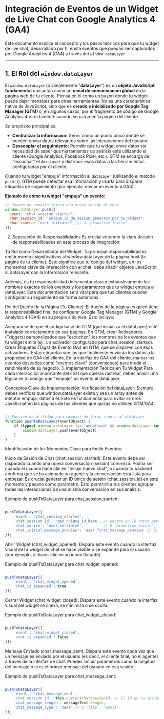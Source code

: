 # Integración de Eventos de un Widget de Live Chat con Google Analytics 4 (GA4)

Este documento explica el concepto y los pasos teóricos para que tu widget de live chat, desarrollado por ti, emita eventos que puedan ser capturados por Google Analytics 4 (GA4) a través del `window.dataLayer`.

---

## 1. El Rol del `window.dataLayer`

El `window.dataLayer` (o simplemente "**dataLayer**") es un **objeto JavaScript fundamental** que actúa como un **canal de comunicación global** en la página web de tu cliente. Piensa en él como un buzón donde tu widget puede dejar mensajes para otras herramientas. No es una característica nativa de JavaScript, sino que es **creado e inicializado por Google Tag Manager (GTM)** o, en algunos casos, por el fragmento de código de Google Analytics 4 directamente cuando se carga en la página del cliente.

Su propósito principal es:

- **Centralizar la información:** Servir como un punto único donde se pueden enviar datos relevantes sobre las interacciones del usuario.
- **Desacoplar el seguimiento:** Permitir que tu widget envíe datos sin necesidad de saber qué herramientas de análisis está utilizando el cliente (Google Analytics, Facebook Pixel, etc.). GTM se encarga de "escuchar" el `dataLayer` y distribuir esos datos a las herramientas configuradas por el cliente.

Cuando tu widget "empuja" información al `dataLayer` (utilizando el método `push()`), GTM puede detectar esa información y usarla para disparar etiquetas de seguimiento (por ejemplo, enviar un evento a GA4).

**Ejemplo de cómo tu widget "empuja" un evento:**

```javascript
// Cuando un usuario inicia una nueva sesión de chat
window.dataLayer.push({
  event: "chat_session_started",
  chat_session_id: "unique_id_de_sesion_generado_por_tu_widget",
  chat_source: "user_initiated", // O 'proactive_invite'
});
```

2. Separación de Responsabilidades
   Es crucial entender la clara división de responsabilidades en este proceso de integración:

Tu Rol como Desarrollador del Widget:
Tu principal responsabilidad es emitir eventos significativos al window.dataLayer de la página host (la página de tu cliente). Esto significa que tu código del widget, en los momentos clave de interacción con el chat, debe añadir objetos JavaScript al dataLayer con la información relevante.

Además, es tu responsabilidad documentar clara y exhaustivamente los nombres exactos de los eventos y los parámetros que tu widget empuja al dataLayer. Esta documentación será vital para que tus clientes puedan configurar su seguimiento de forma autónoma.

Rol del Dueño de la Página (Tu Cliente):
El dueño de la página es quien tiene la responsabilidad final de configurar Google Tag Manager (GTM) y Google Analytics 4 (GA4) en su propio sitio web. Esto incluye:

Asegurarse de que el código base de GTM (que inicializa el dataLayer) esté instalado correctamente en sus páginas.
En GTM, crear Activadores (Triggers) personalizados que "escuchen" los nombres de los eventos que tu widget emite (ej., un activador configurado para chat_session_started).
Crear Etiquetas (Tags) de Evento GA4 en GTM, que se disparen con esos activadores. Estas etiquetas son las que finalmente enviarán los datos a la propiedad de GA4 del cliente.
En la interfaz de GA4 del cliente, marcar los eventos deseados como "eventos clave" (conversiones) para medir el rendimiento de su negocio. 3. Implementación Teórica en Tu Widget
Para cada interacción importante del chat que quieras rastrear, debes añadir una lógica en tu código que "empuje" un evento al dataLayer.

Conceptos Clave de Implementación:
Verificación del dataLayer: Siempre debes verificar que window.dataLayer exista y sea un array antes de intentar empujar datos a él. Esto es fundamental para evitar errores JavaScript en las páginas de tus clientes que quizás no utilicen GTM/GA4.

```JavaScript

// Función de utilidad para empujar de forma segura al dataLayer
function pushToDataLayer(eventObject) {
    if (typeof window.dataLayer !== 'undefined' && window.dataLayer instanceof Array) {
        window.dataLayer.push(eventObject);
    }
}
```

Identificación de los Momentos Clave para Emitir Eventos:

Inicio de Sesión de Chat (chat_session_started): Este evento debe ser disparado cuando una nueva conversación (sesión) comienza. Podría ser cuando el usuario hace clic en "Iniciar nuevo chat", o cuando tu backend confirma que se ha asignado un agente y la conversación está lista para empezar. Es crucial generar un ID único de sesión (chat_session_id) en este momento y pasarlo como parámetro. Esto permitirá a tus clientes agrupar todas las interacciones de una misma conversación en sus análisis.

Ejemplo de pushToDataLayer para chat_session_started:

```JavaScript

pushToDataLayer({
    'event': 'chat_session_started',
    'chat_session_id': 'gen_unique_id_here', // Genera un ID único para la sesión
    'chat_source': 'user_initiated',         // O 'proactive_invite', 'agent_initiated'
    'chat_initial_message_preview': 'user_first_message_preview' // Si aplica
});
```

Abrir Widget (chat_widget_opened): Dispara este evento cuando la interfaz visual de tu widget de chat se hace visible o se expande para el usuario (por ejemplo, al hacer clic en un icono flotante).

Ejemplo de pushToDataLayer para chat_widget_opened:

```JavaScript

pushToDataLayer({
    'event': 'chat_widget_opened',
    'chat_is_expanded': true
});

```

Cerrar Widget (chat_widget_closed): Dispara este evento cuando la interfaz visual del widget se cierra, se minimiza o se oculta.

Ejemplo de pushToDataLayer para chat_widget_closed:

```JavaScript

pushToDataLayer({
    'event': 'chat_widget_closed',
    'chat_is_expanded': false
});

```

Mensaje Enviado (chat_message_sent): Dispara este evento cada vez que un mensaje es enviado por el usuario (es decir, el cliente final, no el agente) a través de la interfaz de chat. Puedes incluir parámetros como la longitud del mensaje o si es el primer mensaje del usuario en esa sesión.

Ejemplo de pushToDataLayer para chat_message_sent:

```JavaScript

pushToDataLayer({
    'event': 'chat_message_sent',
    'chat_session_id': this.currentChatSessionId, // El ID de la sesión actual
    'chat_message_length': messageText.length,
    'chat_message_type': 'text' // O 'file', 'emoji'
});
```
